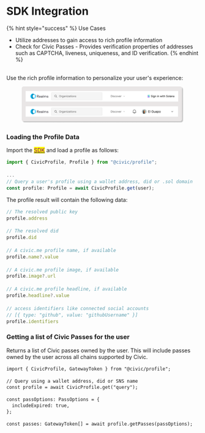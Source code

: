 # SDK Integration

{% hint style="success" %}
Use Cases

* Utilize addresses to gain access to rich profile information
* Check for Civic Passes - Provides verification properties of addresses such as CAPTCHA, liveness, uniqueness, and ID verification.
{% endhint %}

\
Use the rich profile information to personalize your user's experience:

<figure><img src="../../.gitbook/assets/realms-example.png" alt=""><figcaption></figcaption></figure>

### Loading the Profile Data <a href="#loading-the-profile" id="loading-the-profile"></a>

Import the [<mark style="color:purple;">SDK</mark>](https://www.npmjs.com/package/@civic/profile) and load a profile as follows:

```javascript
import { CivicProfile, Profile } from "@civic/profile";

...
// Query a user's profile using a wallet address, did or .sol domain
const profile: Profile = await CivicProfile.get(user);
```

The profile result will contain the following data:

```javascript
// The resolved public key
profile.address

// The resolved did
profile.did

// A civic.me profile name, if available
profile.name?.value

// A civic.me profile image, if available
profile.image?.url

// A civic.me profile headline, if available
profile.headline?.value

// access identifiers like connected social accounts
// [{ type: "github", value: "githubUsername" }]
profile.identifiers
```

### Getting a list of Civic Passes for the user <a href="#getting-a-list-of-civic-passes" id="getting-a-list-of-civic-passes"></a>

Returns a list of Civic passes owned by the user. This will include passes owned by the user across all  chains supported by Civic.

```
import { CivicProfile, GatewayToken } from "@civic/profile";

// Query using a wallet address, did or SNS name
const profile = await CivicProfile.get("query");

const passOptions: PassOptions = {
  includeExpired: true,
};

const passes: GatewayToken[] = await profile.getPasses(passOptions);
```
